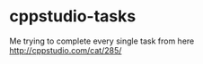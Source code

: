 # cppstudio-tasks

Me trying to complete every single task from here <http://cppstudio.com/cat/285/>
